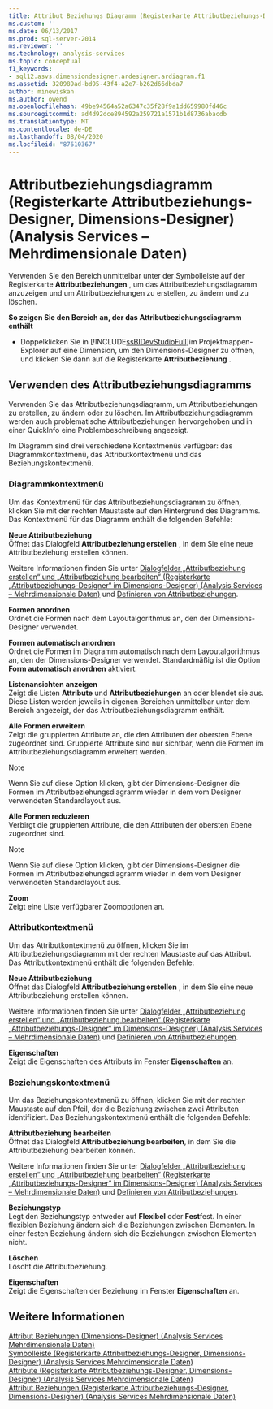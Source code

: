 ```yaml
---
title: Attribut Beziehungs Diagramm (Registerkarte Attributbeziehungs-Designer, Dimensions-Designer) (Analysis Services-Mehrdimensionale Daten) | Microsoft-Dokumentation
ms.custom: ''
ms.date: 06/13/2017
ms.prod: sql-server-2014
ms.reviewer: ''
ms.technology: analysis-services
ms.topic: conceptual
f1_keywords:
- sql12.asvs.dimensiondesigner.ardesigner.ardiagram.f1
ms.assetid: 320989ad-bd95-43f4-a2e7-b262d66dbda7
author: minewiskan
ms.author: owend
ms.openlocfilehash: 49be94564a52a6347c35f28f9a1dd659980fd46c
ms.sourcegitcommit: ad4d92dce894592a259721a1571b1d8736abacdb
ms.translationtype: MT
ms.contentlocale: de-DE
ms.lasthandoff: 08/04/2020
ms.locfileid: "87610367"
---
```

# <a name="attribute-relationship-diagram-attribute-relationship-designer-tab-dimension-designer-analysis-services---multidimensional-data"></a>Attributbeziehungsdiagramm (Registerkarte Attributbeziehungs-Designer, Dimensions-Designer) (Analysis Services – Mehrdimensionale Daten)
  Verwenden Sie den Bereich unmittelbar unter der Symbolleiste auf der Registerkarte **Attributbeziehungen** , um das Attributbeziehungsdiagramm anzuzeigen und um Attributbeziehungen zu erstellen, zu ändern und zu löschen.  
  
 **So zeigen Sie den Bereich an, der das Attributbeziehungsdiagramm enthält**  
  
-   Doppelklicken Sie in [!INCLUDE[ssBIDevStudioFull](../includes/ssbidevstudiofull-md.md)]im Projektmappen-Explorer auf eine Dimension, um den Dimensions-Designer zu öffnen, und klicken Sie dann auf die Registerkarte **Attributbeziehung** .  
  
## <a name="using-the-attribute-relationship-diagram"></a>Verwenden des Attributbeziehungsdiagramms  
 Verwenden Sie das Attributbeziehungsdiagramm, um Attributbeziehungen zu erstellen, zu ändern oder zu löschen. Im Attributbeziehungsdiagramm werden auch problematische Attributbeziehungen hervorgehoben und in einer QuickInfo eine Problembeschreibung angezeigt.  
  
 Im Diagramm sind drei verschiedene Kontextmenüs verfügbar: das Diagrammkontextmenü, das Attributkontextmenü und das Beziehungskontextmenü.  
  
### <a name="diagram-shortcut-menu"></a>Diagrammkontextmenü  
 Um das Kontextmenü für das Attributbeziehungsdiagramm zu öffnen, klicken Sie mit der rechten Maustaste auf den Hintergrund des Diagramms. Das Kontextmenü für das Diagramm enthält die folgenden Befehle:  
  
 **Neue Attributbeziehung**  
 Öffnet das Dialogfeld **Attributbeziehung erstellen** , in dem Sie eine neue Attributbeziehung erstellen können.  
  
 Weitere Informationen finden Sie unter [Dialogfelder „Attributbeziehung erstellen“ und „Attributbeziehung bearbeiten“ &#40;Registerkarte „Attributbeziehungs-Designer“ im Dimensions-Designer&#41; &#40;Analysis Services – Mehrdimensionale Daten&#41;](create-edit-attribute-relationships-dialog-boxes-analysis-services-multidimensional-data.md) und [Definieren von Attributbeziehungen](multidimensional-models/attribute-relationships-define.md).  
  
 **Formen anordnen**  
 Ordnet die Formen nach dem Layoutalgorithmus an, den der Dimensions-Designer verwendet.  
  
 **Formen automatisch anordnen**  
 Ordnet die Formen im Diagramm automatisch nach dem Layoutalgorithmus an, den der Dimensions-Designer verwendet. Standardmäßig ist die Option **Form automatisch anordnen** aktiviert.  
  
 **Listenansichten anzeigen**  
 Zeigt die Listen **Attribute** und **Attributbeziehungen** an oder blendet sie aus. Diese Listen werden jeweils in eigenen Bereichen unmittelbar unter dem Bereich angezeigt, der das Attributbeziehungsdiagramm enthält.  
  
 **Alle Formen erweitern**  
 Zeigt die gruppierten Attribute an, die den Attributen der obersten Ebene zugeordnet sind. Gruppierte Attribute sind nur sichtbar, wenn die Formen im Attributbeziehungsdiagramm erweitert werden.  
  
> [!NOTE]  
>  Wenn Sie auf diese Option klicken, gibt der Dimensions-Designer die Formen im Attributbeziehungsdiagramm wieder in dem vom Designer verwendeten Standardlayout aus.  
  
 **Alle Formen reduzieren**  
 Verbirgt die gruppierten Attribute, die den Attributen der obersten Ebene zugeordnet sind.  
  
> [!NOTE]  
>  Wenn Sie auf diese Option klicken, gibt der Dimensions-Designer die Formen im Attributbeziehungsdiagramm wieder in dem vom Designer verwendeten Standardlayout aus.  
  
 **Zoom**  
 Zeigt eine Liste verfügbarer Zoomoptionen an.  
  
### <a name="attribute-shortcut-menu"></a>Attributkontextmenü  
 Um das Attributkontextmenü zu öffnen, klicken Sie im Attributbeziehungsdiagramm mit der rechten Maustaste auf das Attribut. Das Attributkontextmenü enthält die folgenden Befehle:  
  
 **Neue Attributbeziehung**  
 Öffnet das Dialogfeld **Attributbeziehung erstellen** , in dem Sie eine neue Attributbeziehung erstellen können.  
  
 Weitere Informationen finden Sie unter [Dialogfelder „Attributbeziehung erstellen“ und „Attributbeziehung bearbeiten“ &#40;Registerkarte „Attributbeziehungs-Designer“ im Dimensions-Designer&#41; &#40;Analysis Services – Mehrdimensionale Daten&#41;](create-edit-attribute-relationships-dialog-boxes-analysis-services-multidimensional-data.md) und [Definieren von Attributbeziehungen](multidimensional-models/attribute-relationships-define.md).  
  
 **Eigenschaften**  
 Zeigt die Eigenschaften des Attributs im Fenster **Eigenschaften** an.  
  
### <a name="relationship-shortcut-menu"></a>Beziehungskontextmenü  
 Um das Beziehungskontextmenü zu öffnen, klicken Sie mit der rechten Maustaste auf den Pfeil, der die Beziehung zwischen zwei Attributen identifiziert. Das Beziehungskontextmenü enthält die folgenden Befehle:  
  
 **Attributbeziehung bearbeiten**  
 Öffnet das Dialogfeld **Attributbeziehung bearbeiten**, in dem Sie die Attributbeziehung bearbeiten können.  
  
 Weitere Informationen finden Sie unter [Dialogfelder „Attributbeziehung erstellen“ und „Attributbeziehung bearbeiten“ &#40;Registerkarte „Attributbeziehungs-Designer“ im Dimensions-Designer&#41; &#40;Analysis Services – Mehrdimensionale Daten&#41;](create-edit-attribute-relationships-dialog-boxes-analysis-services-multidimensional-data.md) und [Definieren von Attributbeziehungen](multidimensional-models/attribute-relationships-define.md).  
  
 **Beziehungstyp**  
 Legt den Beziehungstyp entweder auf **Flexibel** oder **Fest**fest. In einer flexiblen Beziehung ändern sich die Beziehungen zwischen Elementen. In einer festen Beziehung ändern sich die Beziehungen zwischen Elementen nicht.  
  
 **Löschen**  
 Löscht die Attributbeziehung.  
  
 **Eigenschaften**  
 Zeigt die Eigenschaften der Beziehung im Fenster **Eigenschaften** an.  
  
## <a name="see-also"></a>Weitere Informationen  
 [Attribut Beziehungen &#40;Dimensions-Designer&#41; &#40;Analysis Services Mehrdimensionale Daten&#41;](attribute-relationships-dimension-designer-analysis-services-multidimensional-data.md)   
 [Symbolleiste &#40;Registerkarte Attributbeziehungs-Designer, Dimensions-Designer&#41; &#40;Analysis Services Mehrdimensionale Daten&#41;](toolbar-attribute-relationship-dimension-designer-analysis-services-multidimensional-data.md)   
 [Attribute &#40;Registerkarte Attributbeziehungs-Designer, Dimensions-Designer&#41; &#40;Analysis Services Mehrdimensionale Daten&#41;](attributes-designer-tab-dimension-designer-analysis-services-multidimensional-data.md)   
 [Attribut Beziehungen &#40;Registerkarte Attributbeziehungs-Designer, Dimensions-Designer&#41; &#40;Analysis Services Mehrdimensionale Daten&#41;](attribute-relationships-designer-tab-dimension-designer-analysis-services-multidimensional-data.md)  
  
  
